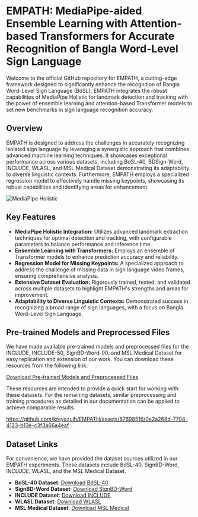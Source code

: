 # EMPATH: MediaPipe-aided Ensemble Learning with Attention-based Transformers for Accurate Recognition of Bangla Word-Level Sign Language

Welcome to the official GitHub repository for EMPATH, a cutting-edge framework designed to significantly enhance the recognition of Bangla Word-Level Sign Language (BdSL). EMPATH integrates the robust capabilities of MediaPipe Holistic for landmark detection and tracking with the power of ensemble learning and attention-based Transformer models to set new benchmarks in sign language recognition accuracy.

## Overview

EMPATH is designed to address the challenges in accurately recognizing isolated sign language by leveraging a synergistic approach that combines advanced machine learning techniques. It showcases exceptional performance across various datasets, including BdSL-40, BDSign-Word, INCLUDE, WLASL, and MSL Medical Dataset demonstrating its adaptability to diverse linguistic contexts. Furthermore, EMPATH employs a specialized regression model to effectively handle missing keypoints, showcasing its robust capabilities and identifying areas for enhancement.

![MediaPipe Holistic](https://github.com/kreyazulh/EMPATH/assets/87698516/3153b5f4-560b-4269-80f2-7b3fafa37dcf)


## Key Features

- **MediaPipe Holistic Integration:** Utilizes advanced landmark extraction techniques for optimal detection and tracking, with configurable parameters to balance performance and inference time.
- **Ensemble Learning with Transformers:** Employs an ensemble of Transformer models to enhance prediction accuracy and reliability.
- **Regression Model for Missing Keypoints:** A specialized approach to address the challenge of missing data in sign language video frames, ensuring comprehensive analysis.
- **Extensive Dataset Evaluation:** Rigorously trained, tested, and validated across multiple datasets to highlight EMPATH's strengths and areas for improvement.
- **Adaptability to Diverse Linguistic Contexts:** Demonstrated success in recognizing a broad range of sign languages, with a focus on Bangla Word-Level Sign Language.

## Pre-trained Models and Preprocessed Files

We have made available pre-trained models and preprocessed files for the INCLUDE, INCLUDE-50, SignBD-Word-90, and MSL Medical Dataset for easy replication and extension of our work. You can download these resources from the following link:

[Download Pre-trained Models and Preprocessed Files](https://drive.google.com/drive/u/0/folders/1W80b38_ZmfkdbcO8iTyqb8JFXNxdLT9E)

These resources are intended to provide a quick start for working with these datasets. For the remaining datasets, similar preprocessing and training procedures as detailed in our documentation can be applied to achieve comparable results.


https://github.com/kreyazulh/EMPATH/assets/87698516/0e2a268d-7704-4123-b13e-c3f3a66a4eaf

## Dataset Links

For convenience, we have provided the dataset sources utilized in our EMPATH experiments. These datasets include BdSL-40, SignBD-Word, INCLUDE, WLASL, and the MSL Medical Dataset.

- **BdSL-40 Dataset**: [Download BdSL-40](https://github.com/Patchwork53/BdSL40_Dataset_AI_for_Bangla_2.0_Honorable_Mention/tree/main)
- **SignBD-Word Dataset**: [Download SignBD-Word](https://doi.org/10.5281/zenodo.6779843)
- **INCLUDE Dataset**: [Download INCLUDE](https://zenodo.org/records/4010759)
- **WLASL Dataset**: [Download WLASL](https://www.kaggle.com/datasets/risangbaskoro/wlasl-processed)
- **MSL Medical Dataset**: [Download MSL Medical](https://www.kaggle.com/datasets/arkuuu21/msl-medical)





